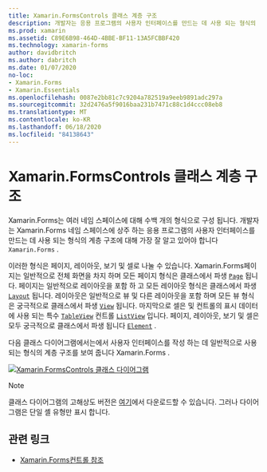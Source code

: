 ```yaml
---
title: Xamarin.FormsControls 클래스 계층 구조
description: 개발자는 응용 프로그램의 사용자 인터페이스를 만드는 데 사용 되는 형식의 계층 구조에 대해 잘 알고 있어야 합니다 Xamarin.Forms .
ms.prod: xamarin
ms.assetid: C89E6B98-464D-4BBE-BF11-13A5FCBBF420
ms.technology: xamarin-forms
author: davidbritch
ms.author: dabritch
ms.date: 01/07/2020
no-loc:
- Xamarin.Forms
- Xamarin.Essentials
ms.openlocfilehash: 0087e2bb81c7c9204a782519a9eeb9891adc297a
ms.sourcegitcommit: 32d2476a5f9016baa231b7471c88c1d4ccc08eb8
ms.translationtype: MT
ms.contentlocale: ko-KR
ms.lasthandoff: 06/18/2020
ms.locfileid: "84138643"
---
```

# <a name="xamarinforms-controls-class-hierarchy"></a>Xamarin.FormsControls 클래스 계층 구조

Xamarin.Forms는 여러 네임 스페이스에 대해 수백 개의 형식으로 구성 됩니다. 개발자는 Xamarin.Forms 네임 스페이스에 상주 하는 응용 프로그램의 사용자 인터페이스를 만드는 데 사용 되는 형식의 계층 구조에 대해 가장 잘 알고 있어야 합니다 `Xamarin.Forms` .

이러한 형식은 페이지, 레이아웃, 보기 및 셀로 나눌 수 있습니다. Xamarin.Forms페이지는 일반적으로 전체 화면을 차지 하며 모든 페이지 형식은 클래스에서 파생 [`Page`](xref:Xamarin.Forms.Page) 됩니다. 페이지는 일반적으로 레이아웃을 포함 하 고 모든 레이아웃 형식은 클래스에서 파생 [`Layout`](xref:Xamarin.Forms.Layout) 됩니다. 레이아웃은 일반적으로 뷰 및 다른 레이아웃을 포함 하며 모든 뷰 형식은 궁극적으로 클래스에서 파생 [`View`](xref:Xamarin.Forms.View) 됩니다. 마지막으로 셀은 및 컨트롤의 표시 데이터에 사용 되는 특수 [`TableView`](xref:Xamarin.Forms.TableView) 컨트롤 [`ListView`](xref:Xamarin.Forms.ListView) 입니다. 페이지, 레이아웃, 보기 및 셀은 모두 궁극적으로 클래스에서 파생 됩니다 [`Element`](xref:Xamarin.Forms.Element) .

다음 클래스 다이어그램에서는에서 사용자 인터페이스를 작성 하는 데 일반적으로 사용 되는 형식의 계층 구조를 보여 줍니다 Xamarin.Forms .

[![Xamarin.FormsControls 클래스 다이어그램](class-hierarchy-images/class-diagram.png "[! OP. NO-LOC (Xamarin.ios)] controls 클래스 다이어그램")](class-hierarchy-images/class-diagram-large.png#lightbox "[! OP. NO-LOC (Xamarin.ios)] controls 클래스 다이어그램")

> [!NOTE]
> 클래스 다이어그램의 고해상도 버전은 [여기](class-hierarchy-images/class-diagram-high-resolution.png)에서 다운로드할 수 있습니다. 그러나 다이어그램은 단일 셸 유형만 표시 합니다.

## <a name="related-links"></a>관련 링크

- [Xamarin.Forms컨트롤 참조](~/xamarin-forms/user-interface/controls/index.md)
